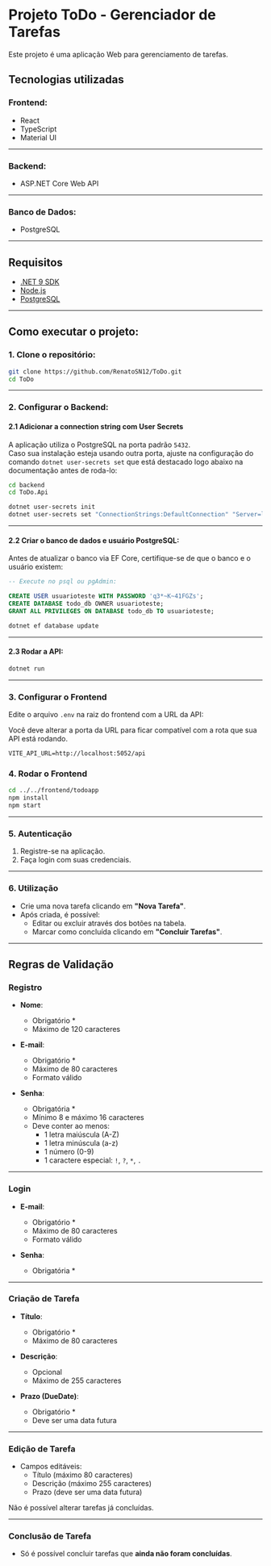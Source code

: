 # Projeto ToDo - Gerenciador de Tarefas

Este projeto é uma aplicação Web para gerenciamento de tarefas.

## Tecnologias utilizadas

### Frontend:
- React  
- TypeScript  
- Material UI

---

### Backend:
- ASP.NET Core Web API

---

### Banco de Dados:
- PostgreSQL

---

## Requisitos

- [.NET 9 SDK](https://dotnet.microsoft.com/en-us/download/dotnet/9.0)
- [Node.js](https://nodejs.org/)
- [PostgreSQL](https://www.postgresql.org/download/)

---

## Como executar o projeto:

### 1. Clone o repositório:
```bash
git clone https://github.com/RenatoSN12/ToDo.git
cd ToDo
```

---

### 2. Configurar o Backend:

#### 2.1 Adicionar a connection string com User Secrets

A aplicação utiliza o PostgreSQL na porta padrão `5432`.  
Caso sua instalação esteja usando outra porta, ajuste na configuração do comando `dotnet user-secrets set` que está destacado logo abaixo na documentação antes de roda-lo:

```bash
cd backend
cd ToDo.Api

dotnet user-secrets init
dotnet user-secrets set "ConnectionStrings:DefaultConnection" "Server=localhost;Port=5432;Database=todo_db;User Id=usuarioteste;Password=q3*~K~41FGZs;"
```

---

#### 2.2 Criar o banco de dados e usuário PostgreSQL:

Antes de atualizar o banco via EF Core, certifique-se de que o banco e o usuário existem:

```sql
-- Execute no psql ou pgAdmin:

CREATE USER usuarioteste WITH PASSWORD 'q3*~K~41FGZs';
CREATE DATABASE todo_db OWNER usuarioteste;
GRANT ALL PRIVILEGES ON DATABASE todo_db TO usuarioteste;
```

``` bash
dotnet ef database update
```

---

#### 2.3 Rodar a API:

``` bash
dotnet run
```

---

### 3. Configurar o Frontend

Edite o arquivo `.env` na raiz do frontend com a URL da API:

Você deve alterar a porta da URL para ficar compatível com a rota que sua API está rodando.

```env
VITE_API_URL=http://localhost:5052/api
```

### 4. Rodar o Frontend

```bash
cd ../../frontend/todoapp
npm install
npm start
```

---

### 5. Autenticação

1. Registre-se na aplicação.
2. Faça login com suas credenciais.

---

### 6. Utilização

- Crie uma nova tarefa clicando em **"Nova Tarefa"**.
- Após criada, é possível:
  - Editar ou excluir através dos botões na tabela.
  - Marcar como concluída clicando em **"Concluir Tarefas"**.

---

## Regras de Validação

### Registro

- **Nome**:
  - Obrigatório *
  - Máximo de 120 caracteres

- **E-mail**:
  - Obrigatório *
  - Máximo de 80 caracteres
  - Formato válido

- **Senha**:
  - Obrigatória *
  - Mínimo 8 e máximo 16 caracteres
  - Deve conter ao menos:
    - 1 letra maiúscula (A-Z)
    - 1 letra minúscula (a-z)
    - 1 número (0-9)
    - 1 caractere especial: `!`, `?`, `*`, `.`

---

### Login

- **E-mail**:
  - Obrigatório *
  - Máximo de 80 caracteres
  - Formato válido

- **Senha**:
  - Obrigatória *

---

### Criação de Tarefa

- **Título**:
  - Obrigatório *
  - Máximo de 80 caracteres

- **Descrição**:
  - Opcional
  - Máximo de 255 caracteres

- **Prazo (DueDate)**:
  - Obrigatório *
  - Deve ser uma data futura

---

### Edição de Tarefa

- Campos editáveis:
  - Título (máximo 80 caracteres)
  - Descrição (máximo 255 caracteres)
  - Prazo (deve ser uma data futura)

Não é possível alterar tarefas já concluídas.

---

### Conclusão de Tarefa

- Só é possível concluir tarefas que **ainda não foram concluídas**.
